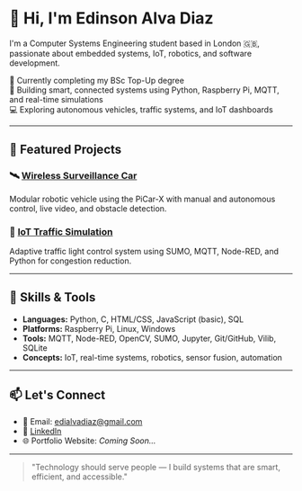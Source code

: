 # 👋 Hi, I'm Edinson Alva Diaz

I'm a Computer Systems Engineering student based in London 🇬🇧, passionate about embedded systems, IoT, robotics, and software development.

🔧 Currently completing my BSc Top-Up degree  
🤖 Building smart, connected systems using Python, Raspberry Pi, MQTT, and real-time simulations  
💻 Exploring autonomous vehicles, traffic systems, and IoT dashboards

---

## 🚀 Featured Projects

### 🛰️ [Wireless Surveillance Car](https://github.com/Edi2806/wireless-surveillance-car)  
Modular robotic vehicle using the PiCar-X with manual and autonomous control, live video, and obstacle detection.

### 🚦 [IoT Traffic Simulation](https://github.com/Edi2806/iot-traffic-simulation)  
Adaptive traffic light control system using SUMO, MQTT, Node-RED, and Python for congestion reduction.

---

## 🧠 Skills & Tools

- **Languages:** Python, C, HTML/CSS, JavaScript (basic), SQL
- **Platforms:** Raspberry Pi, Linux, Windows
- **Tools:** MQTT, Node-RED, OpenCV, SUMO, Jupyter, Git/GitHub, Vilib, SQLite
- **Concepts:** IoT, real-time systems, robotics, sensor fusion, automation

---

## 📫 Let's Connect

- 📧 Email: [edialvadiaz@gmail.com](mailto:edialvadiaz@gmail.com)  
- 💼 [LinkedIn](https://www.linkedin.com/in/edinson-alva-080286229/)  
- 🌐 Portfolio Website: *Coming Soon...*

---

> "Technology should serve people — I build systems that are smart, efficient, and accessible."
